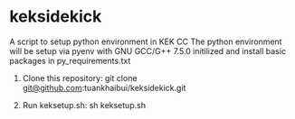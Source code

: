 # keksidekick
A script to setup python environment in KEK CC
The python environment will be setup via pyenv
with GNU GCC/G++ 7.5.0 initilized
and install basic packages in py_requirements.txt


1. Clone this repository: 
git clone git@github.com:tuankhaibui/keksidekick.git

2. Run keksetup.sh:
sh keksetup.sh
